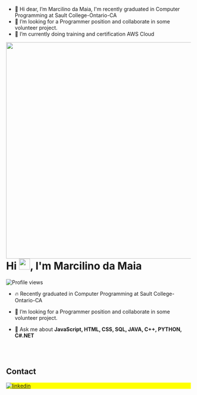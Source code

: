 


- 👋 Hi dear, I’m Marcilino da Maia, I'm recently graduated in Computer Programming at Sault College-Ontario-CA
- 👀 I’m looking for a Programmer position and collaborate in some volunteer project.
- 🌱 I’m currently doing training and certification AWS Cloud

<img align="right" height="590em" src="https://raw.githubusercontent.com/gist/marclnomaia/a80136ff022365b562924bbfb57dec02/raw/a7c5f89236519ced8f77fcff8b0e665275d4d61d/gitCard.svg"/>
<h1 align="left">Hi <img src="https://raw.githubusercontent.com/marclnomaia/marclnomaias/master/hi.gif" height="30px">, I'm Marcilino da Maia</h1>
<p align="left"> <img src="https://komarev.com/ghpvc/?username=marclnomaia&color=yellow" alt="Profile views" /> </p>

- 🔥 Recently graduated in Computer Programming at Sault College-Ontario-CA

- 👀 I’m looking for a Programmer position and collaborate in some volunteer project.

- 💬 Ask me about **JavaScript, HTML, CSS, SQL, JAVA, C++, PYTHON, C#.NET**

<!--

<br><br>

## 🛠 &nbsp;Tech Stack

![JavaScript](https://img.shields.io/badge/-JavaScript-05122A?style=flat&logo=javascript)&nbsp;
![Node.js](https://img.shields.io/badge/-Node.js-05122A?style=flat&logo=node.js)&nbsp;
![HTML](https://img.shields.io/badge/-HTML-05122A?style=flat&logo=HTML5)&nbsp;
![CSS](https://img.shields.io/badge/-CSS-05122A?style=flat&logo=CSS3&logoColor=1572B6)&nbsp;
![React](https://img.shields.io/badge/-React-05122A?style=flat&logo=react)&nbsp;
![Git](https://img.shields.io/badge/-Git-05122A?style=flat&logo=git)&nbsp;
![GitHub](https://img.shields.io/badge/-GitHub-05122A?style=flat&logo=github)&nbsp;
![Markdown](https://img.shields.io/badge/-Markdown-05122A?style=flat&logo=markdown)&nbsp;
![Visual Studio Code](https://img.shields.io/badge/-Visual%20Studio%20Code-05122A?style=flat&logo=visual-studio-code&logoColor=007ACC)&nbsp;
![PostgreSQL](https://img.shields.io/badge/-PostgreSQL-05122A?style=flat&logo=postgresql)&nbsp;
![SQLite](https://img.shields.io/badge/-SQLite-05122A?style=flat&logo=sqlite)&nbsp;

<br><br>

## ⚙️ &nbsp;GitHub Analytics

<p align="left">
<img width="530em" src="https://github-readme-stats.vercel.app/api?username=marclnomaia&show_icons=true&theme=vision-friendly-dark" alt="marclnomaia's stats"/>
<img width="530em" src="https://github-readme-stats.vercel.app/api/top-langs/?username=marclnomaia&layout=compact&theme=vision-friendly-dark" alt="marclnomaia's most languages"/>
</p>
-->

<br><br>

## Contact

<p align="left" style="background:yellow">

<a href="https://www.linkedin.com/in/marcilino-m-108007171/" target="_blank">
  <img align="center" src="https://img.shields.io/badge/-marcilino_damaia-05122A?stylee=flat&logo=linkedin" alt="linkedin"/>
</a>

</p>

<!--



<!---
marclnomaia/marclnomaia is a ✨ special ✨ repository because its `README.md` (this file) appears on your GitHub profile.
You can click the Preview link to take a look at your changes.
--->
